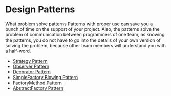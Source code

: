 #  Design Patterns

What problem solve patterns
Patterns with proper use can save you a bunch of time on the support of your project.
Also, the patterns solve the problem of communication between programmers of one team, as knowing the patterns, you do not have to go into the details of your own version of solving the problem, because other team members will understand you with a half-word.

- [Strategy Pattern](https://github.com/dmitrysokoltsov/Patterns/tree/master/Strategy.playground "Strategy")
- [Observer Pattern](https://github.com/dmitrysokoltsov/Patterns/tree/master/Observer.playground "Observer")
- [Decorator Pattern](https://github.com/dmitrysokoltsov/Patterns/tree/master/Decorator.playground "Decorator")
- [SimpleFactory Blowing Pattern](https://github.com/dmitrysokoltsov/Patterns/tree/master/SimpleFactory.playground "SimpleFactory")
- [FactoryMethod Pattern](https://github.com/dmitrysokoltsov/Patterns/tree/master/SimpleFactory.playground "FactoryMethod")
- [AbstractFactory Pattern](https://github.com/dmitrysokoltsov/Patterns/tree/master/SimpleFactory.playground "AbstractFactory")

